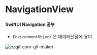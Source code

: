 # NavigationView

#### SwiftUI Navigation 공부
- `EnvironmentObject` 은 데이터전달에 용이

![ezgif com-gif-maker](https://user-images.githubusercontent.com/52398126/143151305-6d68e7fb-87b1-4726-bbed-52f6fd994576.gif)
